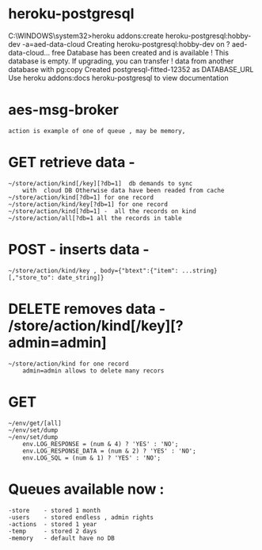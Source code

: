 # heroku-postgresql
C:\WINDOWS\system32>heroku addons:create heroku-postgresql:hobby-dev -a=aed-data-cloud
Creating heroku-postgresql:hobby-dev on ? aed-data-cloud... free
Database has been created and is available
 ! This database is empty. If upgrading, you can transfer
 ! data from another database with pg:copy
Created postgresql-fitted-12352 as DATABASE_URL
Use heroku addons:docs heroku-postgresql to view documentation
# aes-msg-broker
    action is example of one of queue , may be memory,

# GET retrieve data - 
    ~/store/action/kind[/key][?db=1]  db demands to sync 
        with  cloud DB Otherwise data have been readed from cache
    ~/store/action/kind[?db=1] for one record
    ~/store/action/kind/key[?db=1] for one record
    ~/store/action/kind[?db=1] -  all the records on kind
    ~/store/action/all[?db=1 all the records in table

# POST - inserts data - 
    ~/store/action/kind/key , body={"btext":{"item": ...string} [,"store_to": date_string]}

# DELETE removes data - /store/action/kind[/key][?admin=admin] 
    ~/store/action/kind for one record
        admin=admin allows to delete many recors
# GET
    ~/env/get/[all]
    ~/env/set/dump
    ~/env/set/dump
        env.LOG_RESPONSE = (num & 4) ? 'YES' : 'NO';   
        env.LOG_RESPONSE_DATA = (num & 2) ? 'YES' : 'NO';   
        env.LOG_SQL = (num & 1) ? 'YES' : 'NO';
# Queues available now : 

	-store    - stored 1 month
	-users    - stored endless , admin rights
	-actions  - stored 1 year
	-temp     - stored 2 days
	-memory   - default have no DB


